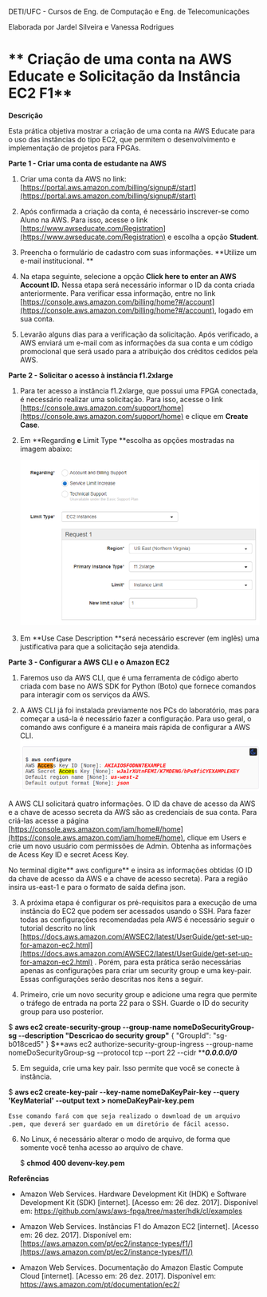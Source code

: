 DETI/UFC - Cursos de Eng. de Computação e Eng. de Telecomunicações

Elaborada por  Jardel Silveira e Vanessa Rodrigues

# ** Criação de uma conta na AWS Educate e Solicitação da Instância EC2 F1**

**Descrição**

Esta prática objetiva mostrar a criação de uma conta na AWS Educate para o uso das instâncias do tipo EC2, que permitem o desenvolvimento e implementação de  projetos para FPGAs. 

**Parte 1 - Criar uma conta de estudante na AWS**

1. Criar uma conta da AWS no link: [https://portal.aws.amazon.com/billing/signup#/start](https://portal.aws.amazon.com/billing/signup#/start)

2. Após confirmada a criação da conta, é necessário inscrever-se como Aluno na AWS. Para isso, acesse o link [https://www.awseducate.com/Registration](https://www.awseducate.com/Registration) e escolha a opção **Student**.

3. Preencha o formulário de cadastro com suas informações. **Utilize um e-mail institucional. **

4. Na etapa seguinte, selecione a opção **Click here to enter an AWS Account ID.** Nessa etapa será necessário informar o ID da conta criada anteriormente. Para verificar essa informação, entre no link [https://console.aws.amazon.com/billing/home?#/account](https://console.aws.amazon.com/billing/home?#/account), logado em sua conta.

5. Levarão alguns dias para a verificação da solicitação. Após verificado,  a AWS enviará um e-mail com as informações da sua conta e um código promocional que será usado para a atribuição dos créditos cedidos pela AWS.

**Parte 2 - Solicitar o acesso à instância f1.2xlarge**

1. Para ter acesso a instância f1.2xlarge, que possui uma FPGA conectada, é necessário realizar uma solicitação. Para isso, acesse o link [https://console.aws.amazon.com/support/home](https://console.aws.amazon.com/support/home) e clique em **Create Case**.

2. Em **Regarding **e** Limit Type **escolha as opções mostradas na imagem abaixo: 

	![image alt text](image_0.png)

3. Em **Use Case Description **será necessário escrever (em inglês) uma justificativa para que a solicitação seja atendida.

**Parte 3 - Configurar a AWS CLI e o Amazon EC2**

1. Faremos uso da AWS CLI, que é uma ferramenta de código aberto criada com base no AWS SDK for Python (Boto) que fornece comandos para interagir com os serviços da AWS. 

2. A AWS CLI já foi instalada previamente nos PCs do laboratório, mas para começar a usá-la é necessário fazer a configuração. Para uso geral, o comando aws configure é a maneira mais rápida de configurar a AWS CLI.	![image alt text](image_1.png)

A AWS CLI solicitará quatro informações. O ID da chave de acesso da AWS e a chave de acesso secreta da AWS são as credenciais de sua conta. Para criá-las acesse a página [https://console.aws.amazon.com/iam/home#/home](https://console.aws.amazon.com/iam/home#/home), clique em Users e crie um novo usuário com permissões de Admin. Obtenha as informações de Acess Key ID e secret Acess Key. 

No terminal digite** aws configure** e insira as informações obtidas (O ID da chave de acesso da AWS e a chave de acesso secreta). Para a região insira us-east-1 e para o formato de saída defina json.

3. A próxima etapa é configurar os pré-requisitos para a execução de uma instância do EC2 que podem ser acessados usando o SSH. Para fazer todas as configurações recomendadas pela AWS é necessário seguir o tutorial descrito no link [https://docs.aws.amazon.com/AWSEC2/latest/UserGuide/get-set-up-for-amazon-ec2.html](https://docs.aws.amazon.com/AWSEC2/latest/UserGuide/get-set-up-for-amazon-ec2.html) . Porém, para esta prática serão necessárias apenas as configurações para  criar um security group e uma key-pair. Essas configurações serão descritas nos ítens a seguir.

4. Primeiro, crie um novo security group e adicione uma regra que permite o tráfego de entrada na porta 22 para o SSH. Guarde o ID do security group para uso posterior.

$ **aws ec2 create-security-group --group-name nomeDoSecurityGroup-sg --description "Descricao do security group"**
{
    "GroupId": "sg-b018ced5"
}
$**aws ec2 authorize-security-group-ingress --group-name nomeDoSecurityGroup-sg --protocol tcp --port 22 --cidr ****_0.0.0.0/0_**

5. Em seguida, crie uma key pair. Isso permite que você se conecte à instância.

$ **aws ec2 create-key-pair --key-name nomeDaKeyPair-key --query 'KeyMaterial' --output text > nomeDaKeyPair-key.pem**

 	Esse comando fará com que seja realizado o download de um arquivo .pem, que deverá ser guardado em um diretório de fácil acesso.

6. No Linux, é necessário alterar o modo de arquivo, de forma que somente você tenha acesso ao arquivo de chave.

	$ **chmod 400 devenv-key.pem**

**Referências**

* Amazon Web Services. Hardware Development Kit (HDK) e Software Development Kit (SDK) [internet]. [Acesso em: 26 dez. 2017]. Disponível em: https://github.com/aws/aws-fpga/tree/master/hdk/cl/examples

* Amazon Web Services. Instâncias F1 do Amazon EC2 [internet]. [Acesso em: 26 dez. 2017]. Disponível em: [https://aws.amazon.com/pt/ec2/instance-types/f1/](https://aws.amazon.com/pt/ec2/instance-types/f1/)

* Amazon Web Services. Documentação do Amazon Elastic Compute Cloud [internet]. [Acesso em: 26 dez. 2017]. Disponível em: https://aws.amazon.com/pt/documentation/ec2/

